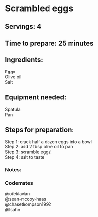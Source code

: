 # Scrambled eggs

## Servings: 4

## Time to prepare: 25 minutes

## Ingredients:
Eggs <br/>
Olive oil <br/>
Salt

## Equipment needed:
Spatula <br/>
Pan

## Steps for preparation:
Step 1: crack half a dozen eggs into a bowl <br/>
Step 2: add 2 tbsp olive oil to pan <br/>
Step 3: scramble eggs!  
Step 4: salt to taste


### Notes:



### Codemates #
@ofeklavian <br/>
@sean-mccoy-haas <br/>
@chasethompson1992 <br/>
@lsahn
